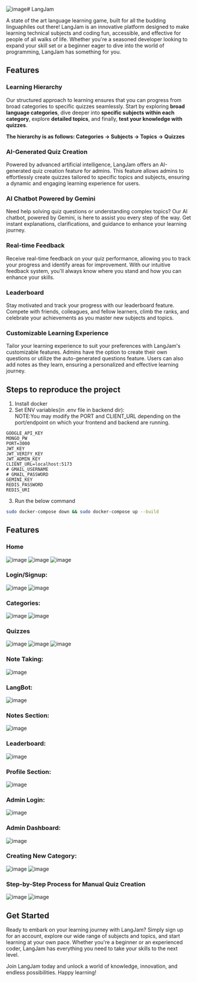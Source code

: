 ![image](https://github.com/sikehish/LangJam/assets/118361679/9843242e-8366-4a07-9ffd-7f72a9c5b38b)# LangJam

A state of the art language learning game, built for all the budding linguaphiles out there!
LangJam is an innovative platform designed to make learning technical subjects and coding fun, accessible, and effective for people of all walks of life. Whether you're a seasoned developer looking to expand your skill set or a beginner eager to dive into the world of programming, LangJam has something for you.

## Features

### Learning Hierarchy

Our structured approach to learning ensures that you can progress from broad categories to specific quizzes seamlessly. Start by exploring **broad language categories**, dive deeper into **specific subjects within each category**, explore **detailed topics**, and finally, **test your knowledge with quizzes**.

**The hierarchy is as follows: Categories -> Subjects -> Topics -> Quizzes**

### AI-Generated Quiz Creation

Powered by advanced artificial intelligence, LangJam offers an AI-generated quiz creation feature for admins. This feature allows admins to effortlessly create quizzes tailored to specific topics and subjects, ensuring a dynamic and engaging learning experience for users.

### AI Chatbot Powered by Gemini

Need help solving quiz questions or understanding complex topics? Our AI chatbot, powered by Gemini, is here to assist you every step of the way. Get instant explanations, clarifications, and guidance to enhance your learning journey.

### Real-time Feedback

Receive real-time feedback on your quiz performance, allowing you to track your progress and identify areas for improvement. With our intuitive feedback system, you'll always know where you stand and how you can enhance your skills.

### Leaderboard

Stay motivated and track your progress with our leaderboard feature. Compete with friends, colleagues, and fellow learners, climb the ranks, and celebrate your achievements as you master new subjects and topics.

### Customizable Learning Experience

Tailor your learning experience to suit your preferences with LangJam's customizable features. Admins have the option to create their own questions or utilize the auto-generated questions feature. Users can also add notes as they learn, ensuring a personalized and effective learning journey.

## Steps to reproduce the project
1. Install docker
2. Set ENV variables(in .env file in backend dir): <br />
NOTE:You may modify the PORT and CLIENT_URL depending on the port/endpoint on which your frontend and backend are running.
```
GOOGLE_API_KEY
MONGO_PW
PORT=3000  
JWT_KEY
JWT_VERIFY_KEY
JWT_ADMIN_KEY
CLIENT_URL=localhost:5173
# GMAIL_USERNAME
# GMAIL_PASSWORD
GEMINI_KEY
REDIS_PASSWORD
REDIS_URI
```
3. Run the below command
```bash
sudo docker-compose down && sudo docker-compose up --build
```
## Features
### Home
![image](https://github.com/sikehish/LangJam/assets/118361679/d5d092d6-7783-445d-ac5a-796f86ef9d5b)
![image](https://github.com/sikehish/LangJam/assets/118361679/821e47f6-a510-4e91-bb6a-9d27fe77d76d)
![image](https://github.com/sikehish/LangJam/assets/118361679/b15f13b3-55b2-4a32-9ebd-8b23427d2c88)

### Login/Signup:
![image](https://github.com/sikehish/LangJam/assets/118361679/8f1fecd6-19c7-48bf-a468-57529cd0d4e2)
![image](https://github.com/sikehish/LangJam/assets/118361679/16f68cbc-2d97-4ebf-a774-c40577dffd73)

### Categories:
![image](https://github.com/sikehish/LangJam/assets/118361679/ae4bf5f7-faa6-4b63-a5ed-f3c075c524b3)
![image](https://github.com/sikehish/LangJam/assets/118361679/b49353e4-ff97-46c8-b86a-cb9fd149bf9f)

### Quizzes
![image](https://github.com/sikehish/LangJam/assets/118361679/0c7e07c2-9f36-43b2-8a35-a3305dd31c4d)
![image](https://github.com/sikehish/LangJam/assets/118361679/70a4daa2-f925-43bf-bae1-7a03e64b4e71)
![image](https://github.com/sikehish/LangJam/assets/118361679/3b6739a0-2f23-4fcc-b01c-fda84c17914f)

### Note Taking:
![image](https://github.com/sikehish/LangJam/assets/118361679/68090b4a-e8e5-4737-b7fd-50bba7b95975)
 
 ### LangBot:
![image](https://github.com/sikehish/LangJam/assets/118361679/d2db62f5-14b3-43bc-840e-d9086a698054)

### Notes Section:
![image](https://github.com/sikehish/LangJam/assets/118361679/fc1b0079-786a-41ea-9cbb-1f9c78b620a4)

### Leaderboard:
![image](https://github.com/sikehish/LangJam/assets/118361679/1b6ce4fe-01e4-4a14-87fb-6a69bb4da0d2)

### Profile Section:

![image](https://github.com/sikehish/LangJam/assets/118361679/c9b9ce84-80e4-47b8-8381-2ad13a734615)

### Admin Login:
![image](https://github.com/sikehish/LangJam/assets/118361679/45f05d9e-99db-487c-9ddd-d070934c8202)

### Admin Dashboard:
![image](https://github.com/sikehish/LangJam/assets/118361679/0d947f5d-af3d-4856-8355-9b4253ce5883)

### Creating New Category:
![image](https://github.com/sikehish/LangJam/assets/118361679/1a569bb5-2c68-4521-85b6-f521d5fd696f)
![image](https://github.com/sikehish/LangJam/assets/118361679/0691bfdd-d14f-4c96-852b-e052dc6c9529)

### Step-by-Step Process for Manual Quiz Creation
![image](https://github.com/sikehish/LangJam/assets/118361679/813288d6-2080-4ff3-9eeb-91b6aa9bf2d3)
![image](https://github.com/sikehish/LangJam/assets/118361679/231e8c29-7156-4bf4-95f6-a26903b312c6)


## Get Started

Ready to embark on your learning journey with LangJam? Simply sign up for an account, explore our wide range of subjects and topics, and start learning at your own pace. Whether you're a beginner or an experienced coder, LangJam has everything you need to take your skills to the next level.

Join LangJam today and unlock a world of knowledge, innovation, and endless possibilities. Happy learning!

